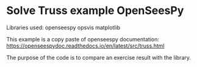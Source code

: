 # Solve Truss example OpenSeesPy
 
Libraries used:
openseespy
opsvis
matplotlib


This example is a copy paste of openseespy documentation: 
https://openseespydoc.readthedocs.io/en/latest/src/truss.html

The purpose of the code is to compare an exercise result with the library.
